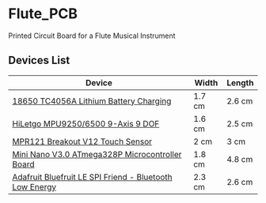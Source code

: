# Flute_PCB
Printed Circuit Board for a Flute Musical Instrument

## Devices List
Device|Width|Length 
------|-----|-------
[18650 TC4056A Lithium Battery Charging](https://www.amazon.com/dp/B01J7FXZLY/ref=cm_sw_r_cp_api_i_67UmFb8N6AYKH?th=1) | 1.7 cm | 2.6 cm
[HiLetgo MPU9250/6500 9-Axis 9 DOF](https://www.amazon.com/dp/B01I1J0Z7Y?ref=ppx_pop_mob_ap_share) | 1.6 cm | 2.5 cm
[MPR121 Breakout V12 Touch Sensor](https://www.amazon.com/MPR121-Breakout-Capacitive-Controller-Keyboard/dp/B0173LMGDW) | 2   cm | 3   cm
[Mini Nano V3.0 ATmega328P Microcontroller Board](https://www.amazon.com/ATmega328P-Microcontroller-Board-Cable-Arduino/dp/B00NLAMS9C) | 1.8 cm | 4.8 cm
[Adafruit Bluefruit LE SPI Friend - Bluetooth Low Energy](https://www.adafruit.com/product/2633)| 2.3 cm | 2.6 cm 

